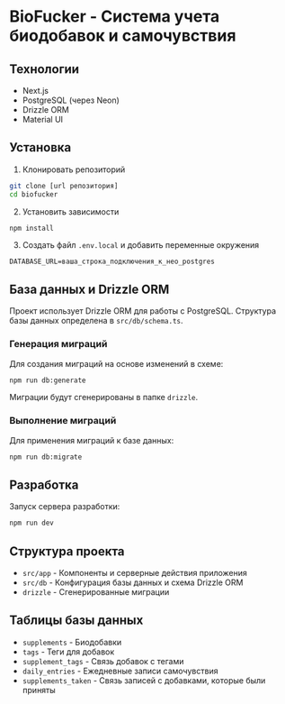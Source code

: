 # BioFucker - Система учета биодобавок и самочувствия

## Технологии

- Next.js
- PostgreSQL (через Neon)
- Drizzle ORM
- Material UI

## Установка

1. Клонировать репозиторий

```bash
git clone [url репозитория]
cd biofucker
```

2. Установить зависимости

```bash
npm install
```

3. Создать файл `.env.local` и добавить переменные окружения

```
DATABASE_URL=ваша_строка_подключения_к_нео_postgres
```

## База данных и Drizzle ORM

Проект использует Drizzle ORM для работы с PostgreSQL. Структура базы данных определена в `src/db/schema.ts`.

### Генерация миграций

Для создания миграций на основе изменений в схеме:

```bash
npm run db:generate
```

Миграции будут сгенерированы в папке `drizzle`.

### Выполнение миграций

Для применения миграций к базе данных:

```bash
npm run db:migrate
```

## Разработка

Запуск сервера разработки:

```bash
npm run dev
```

## Структура проекта

- `src/app` - Компоненты и серверные действия приложения
- `src/db` - Конфигурация базы данных и схема Drizzle ORM
- `drizzle` - Сгенерированные миграции

## Таблицы базы данных

- `supplements` - Биодобавки
- `tags` - Теги для добавок
- `supplement_tags` - Связь добавок с тегами
- `daily_entries` - Ежедневные записи самочувствия
- `supplements_taken` - Связь записей с добавками, которые были приняты
